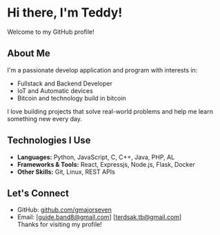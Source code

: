 # Hi there, I'm Teddy!

Welcome to my GitHub profile!

## About Me

I'm a passionate develop application and program with interests in:

- Fullstack and Backend Developer
- IoT and Automatic devices
- Bitcoin and technology build in bitcoin

I love building projects that solve real-world problems and help me learn something new every day.

## Technologies I Use

- **Languages:** Python, JavaScript, C, C++, Java, PHP, AL
- **Frameworks & Tools:** React, Expressjs, Node.js, Flask, Docker
- **Other Skills:** Git, Linux, REST APIs

## Let's Connect

- GitHub: [github.com/gmajorseven](https://github.com/gmajorseven)
- Email: [guide.band8@gmail.com] [terdsak.tb@gmail.com]  
Thanks for visiting my profile!
